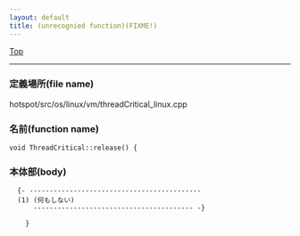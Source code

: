 ```yaml
---
layout: default
title: (unrecognied function)(FIXME!)
---
```

[Top](../index.html)

--- 
### 定義場所(file name)
hotspot/src/os/linux/vm/threadCritical_linux.cpp

### 名前(function name)
```
void ThreadCritical::release() {
```

### 本体部(body)
```
  {- -------------------------------------------
  (1) (何もしない)
      ---------------------------------------- -}

	}
	
```


